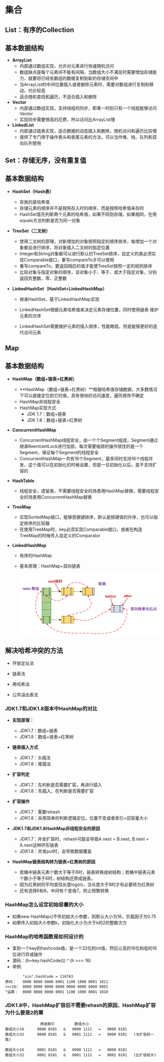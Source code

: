 # 集合

## List：有序的Collection

## 基本数据结构

- **ArrayList**
  - 内部通过数组实现，允许对元素进行快速随机访问
  - 数组缺点是每个元素间不能有间隔，当数组大小不满足时需要增加存储能力，就要将已经有数组的数据复制到新的存储空间中
  - 当ArrayList的中间位置插入或者删除元素时，需要对数组进行复制和移动，代价较高
  - 适合随机查找和遍历，不适合插入和删除
- **Vector**
  - 内部通过数组实现，支持线程的同步，即某一时刻只有一个线程能够访问Vector
  - 实现同步需要很高的花费，所以访问比ArrayList慢
- **LinkedList**
  - 内部通过链表实现，适合数据的动态插入和删除，随机访问和遍历比较慢
  - 提供了专门用于操作表头和表尾元素的方法，可以当作堆、栈、队列和双向队列使用



## Set：**存储无序，没有重复值**

## 基本数据结构

- **HashSet（Hash表）**

  - 存放的是哈希值
  - 存储元素的顺序并不是按照存入时的顺序，而是按照哈希值来存的
  - HashSet首先判断两个元素的哈希值，如果不同则存储，如果相同，在用equals方法判断是否为同一对象

- **TreeSet（二叉树）**

  - 使用二叉树的原理，对新增加的对象按照指定的顺序排序，每增加一个对象都会进行排序，将对象插入二叉树的指定位置
  - Integer和String对象都可以进行默认的TreeSet排序，自定义的类必须实现Comparable接口，重写compareTo才可以使用
  - 重写compareTo，要返回相应的值才能使TreeSet按照一定的规则排序
  - 比较对象与指定对象的顺序，该对象小于、等于、或大于指定对象，分别返回负整数、零、正整数

- **LinkedHashSet（HashSet+LinkedHashMap）**

  - 继承HashSet，基于LinkedHashMap实现

  - LinkedHashSet根据元素哈希值来决定元素存储位置，同时使用链表 维护元素的次序

  - LinkedHashSet需要维护元素的插入顺序，性能略低，但是能够更好的迭代访问元素

    

## Map

## 基本数据结构

- **HashMap（数组+链表+红黑树）**

  - **HashMap（数组+链表+红黑树）**根据哈希值存储数据，大多数情况下可以直接定位到它的值，具有很快的访问速度，遍历顺序不确定
  - HashMap非线程安全
  - HashMap实现方式
    - JDK 1.7：数组+链表
    - JDK 1.8：数组+链表+红黑树

- **ConcurrentHashMap**

  - ConcurrentHashMap线程安全，由一个个Segment组成，Segment通过继承ReentrantLock进行加锁，每次需要枷锁的操作锁住的是一个Segment，保证每个Segment的线程安全
  - ConcurrentHashMap一共有16个Segment，最多同时支持16个线程并发，这个值可以在初始化的时候设置，但是一旦初始化以后，是不支持扩容的

- **HashTable**

  - 线程安全，遗留类，不需要线程安全的场景用HashMap替换，需要线程安全的场景用ConcurrentHashMap替换

- **TreeMap**

  - 实现SortedMap接口，能够恩据键排序，默认是按键值的升序，也可以指定排序的比较器
  - 在使用TreeMap时，key必须实现Comparable接口，或者在构造TreeMap的时候传入自定义的Comparator

- **LinkedHashMap**

  - 有序的HashMap

  - 基本原理：HashMap+双向链表

    ![avatar](pics\LinkedHashMap.png)

## 解决哈希冲突的方法

- 开放定址法

- 链表法
- 再哈希法
- 公共溢出表法



### JDK1.7和JDK1.8版本中HashMap的对比

- **实现原理：**
  - JDK1.7：数组+链表
  - JDK1.8：数组+链表+红黑树
- **链表插入方式**
  - JDK1.7：头插法
  - JDK1.8：尾插法

- **扩容判定**
  - JDK1.7：先判断是否需要扩容，再进行插入
  - JDK1.8：先插入，在判断是否需要扩容
- **扩容操作**
  - JDK1.7：需要rehash
  - JDK1.8：采用简单的判断逻辑定位，位置不变或者索引+旧容量大小



- **JDK1.7和JDK1.8HashMap非线程安全的原因**
  - JDK1.7：并发扩容时，rehash可能会导致A.next = B.next, B.next = A.next这种环形链表
  - JDK1.8：并发put时，会导致数据覆盖



- **HashMap链表结构转为链表+红黑树的原因**
  - 若桶中链表元素个数大于等于8时，链表转换成树结构；若桶中链表元素个数小于等于6时，树结构还原成链表。
  - 因为红黑树的平均查找长度log(n)，当长度大于8时才有必要转为红黑树
  - 还有选择6和8，中间有个差值7，防止频繁转换



### HashMap怎么设定初始容量的大小

- 如果new HashMap()不传初始大小参数，则默认大小为16，负载因子为0.75
- 如果传入初始大小参数k，初始化大小为大于k的2的整数次方



### HashMap的哈希函数是如何设计的

- 拿到一个key的hashcode值，是一个32位的int值，然后让高的16位和低的16位进行异或操作
- 源码：(h=key.hashCode()) ^ (h >>> 16)
- 举例

```
		"vin".hashCode = 116763
原码：   0000 0000 0000 0001 1100 1000 0001 1011
>>>16:  0000 0000 0000 0000 0000 0000 0000 0001
^运算：  0000 0000 0000 0001 1100 1000 0001 1010
```



### JDK1.8中，HashMap扩容后不需要rehash的原因、HashMap扩容为什么要是2**的幂**

					原始索引		 数组大小
	数组大小16		0000 0101	&	0000 1111	=	0000 0101
	数组大小32		0000 0101	&	0001 1111	=	0000 0101	(与扩容前一致)
	
	数组大小16		0001 0101	&	0000 1111	=	0000 0101
	数组大小32		0001 0101	&	0001 1111	=	0001 0101	(比扩容前大)

